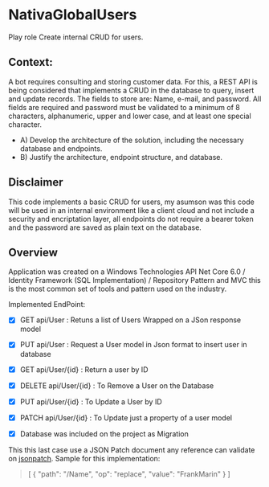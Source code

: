 # NativaGlobalUsers
Play role Create internal CRUD for users.

## Context:
A bot requires consulting and storing customer data.
For this, a REST API is being considered that implements a CRUD in the database to query, insert and update records. The fields to store are: Name, e-mail, and password. All fields are required and password must be validated to a minimum of 8 characters, alphanumeric, upper and lower case, and at least one special character.
- A) Develop the architecture of the solution, including the necessary database and endpoints.
- B) Justify the architecture, endpoint structure, and database.
    
## Disclaimer
This code implements a basic CRUD for users, my asumson was this code will be used in an internal environment like a client cloud and not include a security and encriptation layer,
all endpoints do not require a bearer token and the password are saved as plain text on the database. 

## Overview
Application was created on a Windows Technologies API Net Core 6.0 / Identity Framework (SQL Implementation) / Repository Pattern and MVC this is the most common set of tools and pattern used on the industry.

Implemented EndPoint:

- [x] GET api/User : Retuns a list of Users Wrapped on a JSon response model
- [x] PUT api/User : Request a User model in Json format to insert user in database
- [x] GET api/User/{id} : Return a user by ID
- [x] DELETE api/User/{id} : To Remove a User on the Database
- [x] PUT api/User/{id} : To Update a User by ID
- [x] PATCH api/User/{id} : To Update just a property of a user model

- [x] Database was included on the project as Migration

This this last case use a JSON Patch document any reference can validate on [jsonpatch](https://jsonpatch.com/). 
Sample for this implementation:
>[
  {
    "path": "/Name",
    "op": "replace",
    "value": "FrankMarin"
  }
]

